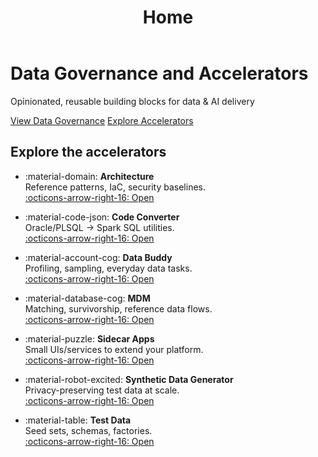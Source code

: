 ﻿---
title: Home
hide:
  - toc
---

<div class="landing-hero">
  <h1>Data Governance and Accelerators</h1>
  <p class="subtitle">Opinionated, reusable building blocks for data &amp; AI delivery</p>
  <p class="cta">
    <a class="md-button md-button--primary" href="data-governance/index.md">View Data Governance</a>
    <a class="md-button" href="architecture/index.md">Explore Accelerators</a>
  </p>
</div>

## Explore the accelerators

<div class="grid cards" markdown>

- :material-domain: **Architecture**  
  Reference patterns, IaC, security baselines.  
  [:octicons-arrow-right-16: Open](architecture/index.md)

- :material-code-json: **Code Converter**  
  Oracle/PLSQL → Spark SQL utilities.  
  [:octicons-arrow-right-16: Open](code-converter/index.md)

- :material-account-cog: **Data Buddy**  
  Profiling, sampling, everyday data tasks.  
  [:octicons-arrow-right-16: Open](data-buddy/index.md)

- :material-database-cog: **MDM**  
  Matching, survivorship, reference data flows.  
  [:octicons-arrow-right-16: Open](mdm/index.md)

- :material-puzzle: **Sidecar Apps**  
  Small UIs/services to extend your platform.  
  [:octicons-arrow-right-16: Open](sidecar-applications/index.md)

- :material-robot-excited: **Synthetic Data Generator**  
  Privacy-preserving test data at scale.  
  [:octicons-arrow-right-16: Open](synthetic-data-generator/index.md)

- :material-table: **Test Data**  
  Seed sets, schemas, factories.  
  [:octicons-arrow-right-16: Open](test-data/index.md)

</div>
